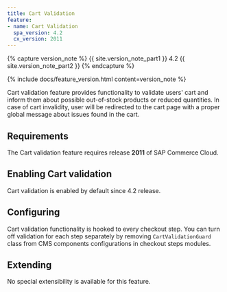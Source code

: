 ```yaml
---
title: Cart Validation
feature:
- name: Cart Validation
  spa_version: 4.2
  cx_version: 2011
---
```


{% capture version_note %}
{{ site.version_note_part1 }} 4.2 {{ site.version_note_part2 }}
{% endcapture %}

{% include docs/feature_version.html content=version_note %}


Cart validation feature provides functionality to validate users' cart and inform them about possible out-of-stock products or reduced quantities. In case of cart invalidity, user will be redirected to the cart page with a proper global message about issues found in the cart.


## Requirements

The Cart validation feature requires release **2011** of SAP Commerce Cloud.

## Enabling Cart validation

Cart validation is enabled by default since 4.2 release.

## Configuring

Cart validation functionality is hooked to every checkout step. You can turn off validation for each step separately by removing `CartValidationGuard` class from CMS components configurations in checkout steps modules.

## Extending

No special extensibility is available for this feature.

